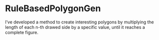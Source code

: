 # RuleBasedPolygonGen
I’ve developed a method to create interesting polygons by multiplying the length of each n-th drawed side by a specific value, until it reaches a complete figure.
